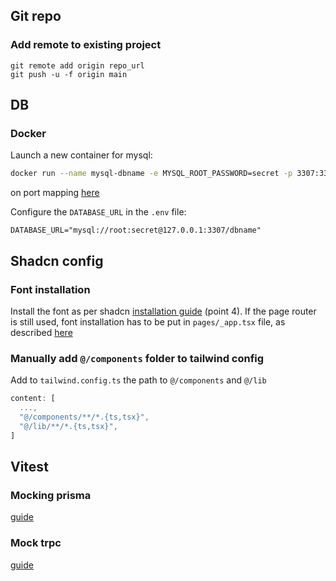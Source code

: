 ## Git repo

### Add remote to existing project

```shell
git remote add origin repo_url
git push -u -f origin main
```

## DB

### Docker

Launch a new container for mysql:

```bash
docker run --name mysql-dbname -e MYSQL_ROOT_PASSWORD=secret -p 3307:3306 -d mysql
```

on port mapping [here](https://stackoverflow.com/questions/41637013/docker-mysql-on-different-port)

Configure the `DATABASE_URL` in the `.env` file:

```Properties
DATABASE_URL="mysql://root:secret@127.0.0.1:3307/dbname"
```

## Shadcn config

### Font installation

Install the font as per shadcn [installation guide](https://ui.shadcn.com/docs/installation/next) (point 4).
If the page router is still used, font installation has to be put in `pages/_app.tsx` file, as described [here](https://nextjs.org/docs/pages/building-your-application/optimizing/fonts#google-fonts)

### Manually add `@/components` folder to tailwind config

Add to `tailwind.config.ts` the path to `@/components` and `@/lib`

```ts
content: [
  ...,
  "@/components/**/*.{ts,tsx}",
  "@/lib/**/*.{ts,tsx}",
]
```

## Vitest

### Mocking prisma

[guide](https://www.prisma.io/blog/testing-series-1-8eRB5p0Y8o#why-mock-prisma-client)

### Mock trpc

[guide](https://tawaldevuniverse.hashnode.dev/some-tips-when-using-t3-stack-unit-testing-with-trpc-procedures-environment-setup)
